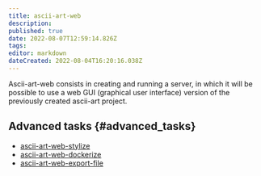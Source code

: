 ```yaml
---
title: ascii-art-web
description: 
published: true
date: 2022-08-07T12:59:14.826Z
tags: 
editor: markdown
dateCreated: 2022-08-04T16:20:16.038Z
---
```


Ascii-art-web consists in creating and running a server, in which it
will be possible to use a web GUI (graphical user interface) version of the
previously created ascii-art project.

## Advanced tasks {#advanced_tasks}

-   [ascii-art-web-stylize](Ascii-art-web/stylize "wikilink")
-   [ascii-art-web-dockerize](Ascii-art-web/dockerize "wikilink")
-   [ascii-art-web-export-file](Ascii-art-web/export-file "wikilink")
